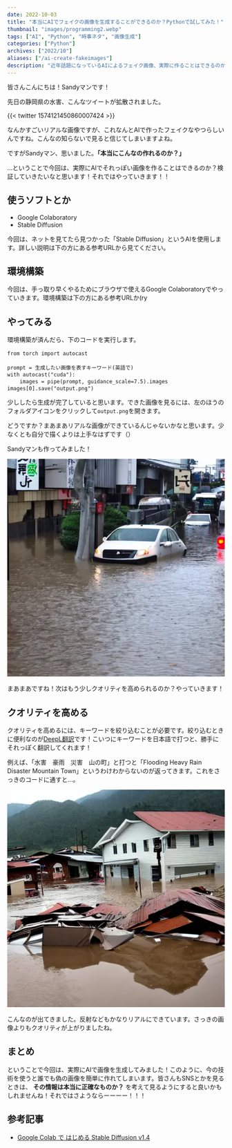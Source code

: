 ```yaml
---
date: 2022-10-03
title: "本当にAIでフェイクの画像を生成することができるのか？Pythonで試してみた！"
thumbnail: "images/programming2.webp"
tags: ["AI", "Python", "時事ネタ", "画像生成"]
categories: ["Python"]
archives: ["2022/10"]
aliases: ["/ai-create-fakeimages"]
description: "近年話題になっているAIによるフェイク画像、実際に作ることはできるのか検証。Pythonを活用してAIを使ってみたという記事。"
---
```


皆さんこんにちは！Sandyマンです！

先日の静岡県の水害、こんなツイートが拡散されました。<!--more-->

{{< twitter 1574121450860007424 >}} 

なんかすごいリアルな画像ですが、これなんとAIで作ったフェイクなやつらしいんですね。こんなの知らないで見ると信じてしまいますよね。

ですがSandyマン、思いました。**「本当にこんなの作れるのか？」**

...ということで今回は、実際にAIでそれっぽい画像を作ることはできるのか？検証していきたいなと思います！それではやっていきます！！

## 使うソフトとか
- Google Colaboratory
- Stable Diffusion

今回は、ネットを見てたら見つかった「Stable Diffusion」というAIを使用します。詳しい説明は下の方にある参考URLから見てください。

## 環境構築
今回は、手っ取り早くやるためにブラウザで使えるGoogle Colaboratoryでやっていきます。環境構築は下の方にある参考URLか(ry

## やってみる
環境構築が済んだら、下のコードを実行します。

```
from torch import autocast

prompt = 生成したい画像を表すキーワード(英語で)
with autocast("cuda"):
    images = pipe(prompt, guidance_scale=7.5).images
images[0].save("output.png")
```

少ししたら生成が完了していると思います。できた画像を見るには、左のほうのフォルダアイコンをクリックして`output.png`を開きます。

どうですか？まあまあリアルな画像ができているんじゃないかなと思います。少なくとも自分で描くよりは上手なはずです（）

Sandyマンも作ってみました！

![](suigai.webp)

まあまあですね！次はもう少しクオリティを高められるのか？やっていきます！

## クオリティを高める
クオリティを高めるには、キーワードを絞り込むことが必要です。絞り込むときに便利なのが[DeepL翻訳](https://www.deepl.com/translator)です！こいつにキーワードを日本語で打つと、勝手にそれっぽく翻訳してくれます！

例えば、「水害　豪雨　災害　山の町」と打つと「Flooding Heavy Rain Disaster Mountain Town」というわけわからないのが返ってきます。これをさっきのコードに通すと...。

![](mountaintown.webp)

こんなのが出てきました。反射などもかなりリアルにできています。さっきの画像よりもクオリティが上がりましたね。

## まとめ
ということで今回は、実際にAIで画像を生成してみました！このように、今の技術を使うと誰でも偽の画像を簡単に作れてしまいます。皆さんもSNSとかを見るときは、 **その情報は本当に正確なものか？** を考えて見るようにすると良いかもしれませんね！それではさようならーーーー！！！

## 参考記事
- [ Google Colab で はじめる Stable Diffusion v1.4](https://note.com/npaka/n/ndd549d2ce556#17e59775-92f3-4f9c-9e2f-84bd55f16367)